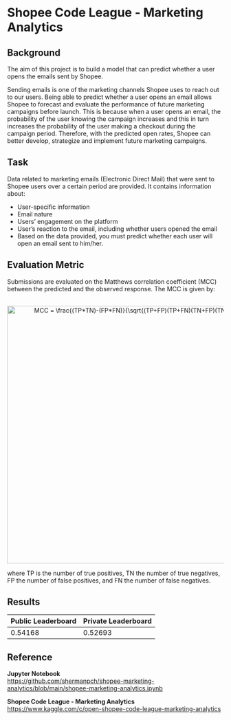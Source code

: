 # Shopee Code League - Marketing Analytics

## Background
The aim of this project is to build a model that can predict whether a user opens the emails sent by Shopee.

Sending emails is one of the marketing channels Shopee uses to reach out to our users. Being able to predict whether a user opens an email allows Shopee to forecast and evaluate the performance of future marketing campaigns before launch. This is because when a user opens an email, the probability of the user knowing the campaign increases and this in turn increases the probability of the user making a checkout during the campaign period. Therefore, with the predicted open rates, Shopee can better develop, strategize and implement future marketing campaigns.

## Task
Data related to marketing emails (Electronic Direct Mail) that were sent to Shopee users over a certain period are provided. It contains information about:

- User-specific information
- Email nature
- Users’ engagement on the platform
- User’s reaction to the email, including whether users opened the email
- Based on the data provided, you must predict whether each user will open an email sent to him/her.

## Evaluation Metric
Submissions are evaluated on the Matthews correlation coefficient (MCC) between the predicted and the observed response. The MCC is given by:
<br>
<br>
<p align="center"><img src="https://latex.codecogs.com/svg.latex?MCC&space;=&space;\frac{(TP*TN)-(FP*FN)}{\sqrt{(TP&plus;FP)(TP&plus;FN)(TN&plus;FP)(TN&plus;FN)}}" title="MCC = \frac{(TP*TN)-(FP*FN)}{\sqrt{(TP+FP)(TP+FN)(TN+FP)(TN+FN)}}" width="600"></p>where TP is the number of true positives, TN the number of true negatives, FP the number of false positives, and FN the number of false negatives.

## Results
|Public Leaderboard|Private Leaderboard|
|:---|:---|
|0.54168|0.52693|

## Reference
**Jupyter Notebook**
<br>
https://github.com/shermanpch/shopee-marketing-analytics/blob/main/shopee-marketing-analytics.ipynb

**Shopee Code League - Marketing Analytics**
<br>
https://www.kaggle.com/c/open-shopee-code-league-marketing-analytics
